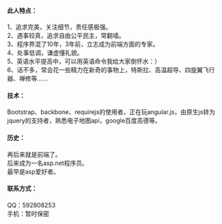 
<html>
<body>
<h4>此人特点：</h4>
1、追求完美，关注细节，责任感极强。<br>
2、遇事较真，追求自由公平民主，常翻墙。<br>
3、程序界混了10年，3年前，立志成为前端方面的专家。<br>
4、处事低调，谦虚懂礼貌。<br>
5、英语水平提高中，可以用英语命令我给大家倒怀水：）<br>
6、话不多，常会花一些精力在新奇的事物上，特斯拉、高温超导、四旋翼飞行器、禅修等......<br>

<h4>技术：</h4>
Bootstrap、backbone、requirejs的使用者，正在玩angular.js，由原生js转为jquery的支持者，熟悉电子地图api，google百度高德等。<br>

<h4>历史：</h4>
再后来就是前端了。<br>
后来成为一名asp.net程序员。<br>
最早是asp爱好者。<br>

<h4>联系方式：</h4>
QQ：592808253<br>
手机：暂时保密<br>
</body>
</html>
